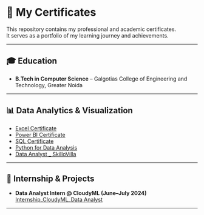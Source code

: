 # 📜 My Certificates

This repository contains my professional and academic certificates.  
It serves as a portfolio of my learning journey and achievements.  

---

## 🎓 Education
- **B.Tech in Computer Science** – Galgotias College of Engineering and Technology, Greater Noida  

---

## 📊 Data Analytics & Visualization
- [Excel Certificate](link-to-certificate)
- [Power BI Certificate](link-to-certificate)
- [SQL Certificate](link-to-certificate)
- [Python for Data Analysis](link-to-certificate)
- [Data Analyst _ SkilloVilla ](link-to-certificate)
---

## 🏅 Internship & Projects
- **Data Analyst Intern @ CloudyML (June–July 2024)**  
  [Internship_CloudyML_Data Analyst](link-to-certificate)

---
